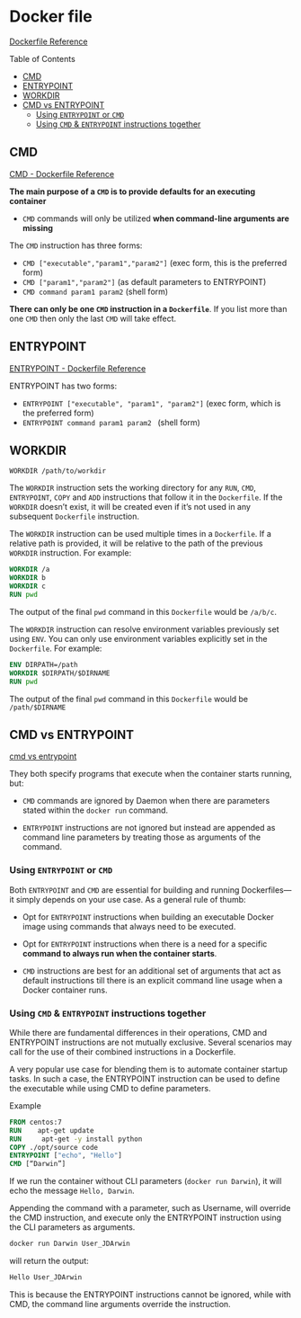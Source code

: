 # Docker file

[Dockerfile Reference](https://docs.docker.com/engine/reference/builder)

Table of Contents

<!-- vscode-markdown-toc -->

- [CMD](#CMD)
- [ENTRYPOINT](#ENTRYPOINT)
- [WORKDIR](#WORKDIR)
- [CMD vs ENTRYPOINT](#CMDvsENTRYPOINT)
  - [Using `ENTRYPOINT` or `CMD`](#UsingENTRYPOINTorCMD)
  - [Using `CMD` & `ENTRYPOINT` instructions together](#UsingCMDENTRYPOINTinstructionstogether)

<!-- vscode-markdown-toc-config
	numbering=false
	autoSave=true
	/vscode-markdown-toc-config -->
<!-- /vscode-markdown-toc -->

## <a name='CMD'></a>CMD

[CMD - Dockerfile Reference](https://docs.docker.com/engine/reference/builder/#cmd)

**The main purpose of a `CMD` is to provide defaults for an executing container**

- `CMD` commands will only be utilized **when command-line arguments are missing**

The `CMD` instruction has three forms:

- `CMD ["executable","param1","param2"]` (exec form, this is the preferred form)
- `CMD ["param1","param2"]` (as default parameters to ENTRYPOINT)
- `CMD command param1 param2` (shell form)

**There can only be one `CMD` instruction in a `Dockerfile`**. If you list more than one `CMD` then only the last `CMD` will take effect.

## <a name='ENTRYPOINT'></a>ENTRYPOINT

[ENTRYPOINT - Dockerfile Reference](https://docs.docker.com/engine/reference/builder/#entrypoint)

ENTRYPOINT has two forms:

- `ENTRYPOINT ["executable", "param1", "param2"]` (exec form, which is the preferred form)
- `ENTRYPOINT command param1 param2 ` (shell form)

## <a name='WORKDIR'></a>WORKDIR

`WORKDIR /path/to/workdir`

The `WORKDIR` instruction sets the working directory for any `RUN`, `CMD`, `ENTRYPOINT`, `COPY` and `ADD` instructions that follow it in the `Dockerfile`. If the `WORKDIR` doesn’t exist, it will be created even if it’s not used in any subsequent `Dockerfile` instruction.

The `WORKDIR` instruction can be used multiple times in a `Dockerfile`. If a relative path is provided, it will be relative to the path of the previous `WORKDIR` instruction. For example:

```dockerfile
WORKDIR /a
WORKDIR b
WORKDIR c
RUN pwd
```

The output of the final `pwd` command in this `Dockerfile` would be `/a/b/c`.

The `WORKDIR` instruction can resolve environment variables previously set using `ENV`. You can only use environment variables explicitly set in the `Dockerfile`. For example:

```dockerfile
ENV DIRPATH=/path
WORKDIR $DIRPATH/$DIRNAME
RUN pwd
```

The output of the final `pwd` command in this `Dockerfile` would be `/path/$DIRNAME`

## <a name='CMDvsENTRYPOINT'></a>CMD vs ENTRYPOINT

[cmd vs entrypoint](https://www.bmc.com/blogs/docker-cmd-vs-entrypoint/#)

They both specify programs that execute when the container starts running, but:

- `CMD` commands are ignored by Daemon when there are parameters stated within the `docker run` command.

- `ENTRYPOINT` instructions are not ignored but instead are appended as command line parameters by treating those as arguments of the command.

### <a name='UsingENTRYPOINTorCMD'></a>Using `ENTRYPOINT` or `CMD`

Both `ENTRYPOINT` and `CMD` are essential for building and running Dockerfiles—it simply depends on your use case. As a general rule of thumb:

- Opt for `ENTRYPOINT` instructions when building an executable Docker image using commands that always need to be executed.
- Opt for `ENTRYPOINT` instructions when there is a need for a specific **command to always run when the container starts**.

- `CMD` instructions are best for an additional set of arguments that act as default instructions till there is an explicit command line usage when a Docker container runs.

### <a name='UsingCMDENTRYPOINTinstructionstogether'></a>Using `CMD` & `ENTRYPOINT` instructions together

While there are fundamental differences in their operations, CMD and ENTRYPOINT instructions are not mutually exclusive. Several scenarios may call for the use of their combined instructions in a Dockerfile.

A very popular use case for blending them is to automate container startup tasks. In such a case, the ENTRYPOINT instruction can be used to define the executable while using CMD to define parameters.

Example

```dockerfile
FROM centos:7
RUN    apt-get update
RUN     apt-get -y install python
COPY ./opt/source code
ENTRYPOINT ["echo", "Hello"]
CMD [“Darwin”]
```

If we run the container without CLI parameters (`docker run Darwin`), it will echo the message `Hello, Darwin`.

Appending the command with a parameter, such as Username, will override the CMD instruction, and execute only the ENTRYPOINT instruction using the CLI parameters as arguments.

```sh
docker run Darwin User_JDArwin
```

will return the output:

```sh
Hello User_JDArwin
```

This is because the ENTRYPOINT instructions cannot be ignored, while with CMD, the command line arguments override the instruction.
